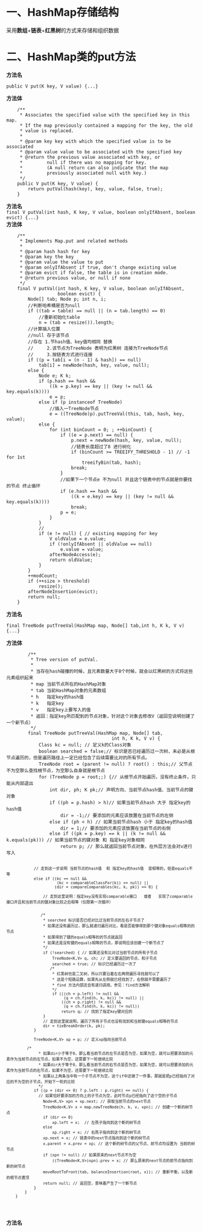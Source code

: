 <h1>一、HashMap存储结构</h1>     采用<b>数组</b>+<b>链表</b>+<b>红黑树</b>的方式来存储和组织数据<h1> 二、HashMap类的put方法</h1><b>方法名</b><pre><code>public V put(K key, V value) {...}</code></pre><b>方法体</b><pre><code>    /**     * Associates the specified value with the specified key in this map.     * If the map previously contained a mapping for the key, the old     * value is replaced.     *     * @param key key with which the specified value is to be associated     * @param value value to be associated with the specified key     * @return the previous value associated with <tt>key</tt>, or     *         <tt>null</tt> if there was no mapping for <tt>key</tt>.     *         (A <tt>null</tt> return can also indicate that the map     *         previously associated <tt>null</tt> with <tt>key</tt>.)     */    public V put(K key, V value) {        return putVal(hash(key), key, value, false, true);    }</code></pre><b>方法名</b><br /><code>final V putVal(int hash, K key, V value, boolean onlyIfAbsent, boolean evict) {...}</code><br /><b>方法体</b>  <pre><code>    /**     * Implements Map.put and related methods     *     * @param hash hash for key     * @param key the key     * @param value the value to put     * @param onlyIfAbsent if true, don't change existing value     * @param evict if false, the table is in creation mode.     * @return previous value, or null if none     */    final V putVal(int hash, K key, V value, boolean onlyIfAbsent,                   boolean evict) {        Node<K,V>[] tab; Node<K,V> p; int n, i;        //判断哈希桶是否为<tt>null</tt>        if ((tab = table) == null || (n = tab.length) == 0)            //重新初始化<tt>table</tt>            n = (tab = resize()).length;        //计算插入位置        //null 存于该节点        //存在 1.节hash值、key值均相同 替换        //     2.该节点为TreeNode 表明为红黑树 连接为TreeNode节点        //     3.按链表方式进行连接        if ((p = tab[i = (n - 1) & hash]) == null)            tab[i] = newNode(hash, key, value, null);        else {            Node<K,V> e; K k;            if (p.hash == hash &&                ((k = p.key) == key || (key != null && key.equals(k))))                e = p;            else if (p instanceof TreeNode)                //插入一TreeNode节点                e = ((TreeNode<K,V>)p).putTreeVal(this, tab, hash, key, value);            else {                for (int binCount = 0; ; ++binCount) {                    if ((e = p.next) == null) {                        p.next = newNode(hash, key, value, null);                        //链表长度超过了8 进行树化                         if (binCount >= TREEIFY_THRESHOLD - 1) // -1 for 1st                            treeifyBin(tab, hash);                        break;                    }                    //如果下一个节点e 不为null 并且这个链表中的节点就是你要找的节点 终止循环                    if (e.hash == hash &&                        ((k = e.key) == key || (key != null && key.equals(k))))                        break;                    p = e;                }            }            //            if (e != null) { // existing mapping for key                V oldValue = e.value;                if (!onlyIfAbsent || oldValue == null)                    e.value = value;                afterNodeAccess(e);                return oldValue;            }        }        ++modCount;        if (++size > threshold)            resize();        afterNodeInsertion(evict);        return null;    }</code></pre><b>方法名</b><br /><pre><code>final TreeNode<K,V> putTreeVal(HashMap<K,V> map, Node<K,V>[] tab,int h, K k, V v) {...}</code></pre><b>方法体</b><pre><code>        /**         * Tree version of putVal.         *         * 当存在hash碰撞的时候，且元素数量大于8个时候，就会以红黑树的方式将这些元素组织起来         * map 当前节点所在的HashMap对象         * tab 当前HashMap对象的元素数组         * h   指定key的hash值         * k   指定key         * v   指定key上要写入的值         * 返回：指定key所匹配到的节点对象，针对这个对象去修改V（返回空说明创建了一个新节点）         */        final TreeNode<K,V> putTreeVal(HashMap<K,V> map, Node<K,V>[] tab,                                       int h, K k, V v) {            Class<?> kc = null; // 定义k的Class对象            boolean searched = false;// 标识是否已经遍历过一次树，未必是从根节点遍历的，但是遍历路径上一定已经包含了后续需要比对的所有节点。            TreeNode<K,V> root = (parent != null) ? root() : this;// 父节点不为空那么查找根节点，为空那么自身就是根节点            for (TreeNode<K,V> p = root;;) {// 从根节点开始遍历，没有终止条件，只能从内部退出                int dir, ph; K pk;// 声明方向、当前节点hash值、当前节点的键对象                if ((ph = p.hash) > h)// 如果当前节点hash 大于 指定key的hash值                    dir = -1;// 要添加的元素应该放置在当前节点的左侧                else if (ph < h) // 如果当前节点hash 小于 指定key的hash值                    dir = 1;// 要添加的元素应该放置在当前节点的右侧                else if ((pk = p.key) == k || (k != null && k.equals(pk))) // 如果当前节点的键对象 和 指定key对象相同                    return p; // 那么就返回当前节点对象，在外层方法会对v进行写入                // 走到这一步说明 当前节点的hash值  和 指定key的hash值  是相等的，但是equals不等                else if ((kc == null &&                          (kc = comparableClassFor(k)) == null) ||                         (dir = compareComparables(kc, k, pk)) == 0) {                    // 走到这里说明：指定key没有实现comparable接口   或者   实现了comparable接口并且和当前节点的键对象比较之后相等（仅限第一次循环）                            /*                    * searched 标识是否已经对比过当前节点的左右子节点了                    * 如果还没有遍历过，那么就递归遍历对比，看是否能够得到那个键对象equals相等的的节点                    * 如果得到了键的equals相等的的节点就返回                    * 如果还是没有键的equals相等的节点，那说明应该创建一个新节点了                    */                    if (!searched) { // 如果还没有比对过当前节点的所有子节点                        TreeNode<K,V> q, ch; // 定义要返回的节点、和子节点                        searched = true; // 标识已经遍历过一次了                       /*                        * 红黑树也是二叉树，所以只要沿着左右两侧遍历寻找就可以了                        * 这是个短路运算，如果先从左侧就已经找到了，右侧就不需要遍历了                        * find 方法内部还会有递归调用。参见：find方法解析                        */                        if (((ch = p.left) != null &&                             (q = ch.find(h, k, kc)) != null) ||                            ((ch = p.right) != null &&                             (q = ch.find(h, k, kc)) != null))                            return q; // 找到了指定key键对应的                    }                    // 走到这里就说明，遍历了所有子节点也没有找到和当前键equals相等的节点                    dir = tieBreakOrder(k, pk);                }                TreeNode<K,V> xp = p; // 定义xp指向当前节点			 /*        		  * 如果dir小于等于0，那么看当前节点的左节点是否为空，如果为空，就可以把要添加的元素作为当前节点的左节点，如果不为空，还需要下一轮继续比较        		  * 如果dir大于等于0，那么看当前节点的右节点是否为空，如果为空，就可以把要添加的元素作为当前节点的右节点，如果不为空，还需要下一轮继续比较        		  * 如果以上两条当中有一个子节点不为空，这个if中还做了一件事，那就是把p已经指向了对应的不为空的子节点，开始下一轮的比较        		  */                if ((p = (dir <= 0) ? p.left : p.right) == null) {			      // 如果恰好要添加的方向上的子节点为空，此时节点p已经指向了这个空的子节点                    Node<K,V> xpn = xp.next; // 获取当前节点的next节点                    TreeNode<K,V> x = map.newTreeNode(h, k, v, xpn); // 创建一个新的树节点                    if (dir <= 0)                        xp.left = x;  // 左孩子指向到这个新的树节点                    else                        xp.right = x; // 右孩子指向到这个新的树节点                    xp.next = x; // 链表中的next节点指向到这个新的树节点                    x.parent = x.prev = xp; // 这个新的树节点的父节点、前节点均设置为 当前的树节点                    if (xpn != null) // 如果原来的next节点不为空                        ((TreeNode<K,V>)xpn).prev = x; // 那么原来的next节点的前节点指向到新的树节点                    moveRootToFront(tab, balanceInsertion(root, x)); // 重新平衡，以及新的根节点置顶                    return null; // 返回空，意味着产生了一个新节点                }            }        }</code></pre><b>方法名</b>